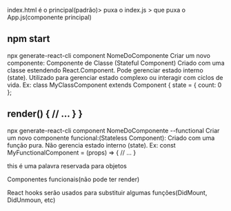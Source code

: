 index.html é o principal(padrão)> puxa o index.js >
que puxa o App.js(componente principal)

npm start
--------------------------------------------------------------------------------------
npx generate-react-cli component NomeDoComponente
Criar um novo componente: Componente de Classe (Stateful Component)
Criado com uma classe estendendo React.Component.
Pode gerenciar estado interno (state).
Utilizado para gerenciar estado complexo ou interagir com ciclos de vida.
Ex: class MyClassComponent extends Component {
  state = { count: 0 };

  render() {
    // ...
  }
}
----------------------------------------------------------------------------------------
npx generate-react-cli component NomeDoComponente --functional
Criar um novo componente funcional:(Stateless Component):
Criado com uma função pura.
Não gerencia estado interno (state).
Ex: const MyFunctionalComponent = (props) => {
  // ...
}

this é uma palavra reservada para objetos

Componentes funcionais(não pode ter render)

React hooks serão usados para substituir algumas funções(DidMount, DidUnmoun, etc)